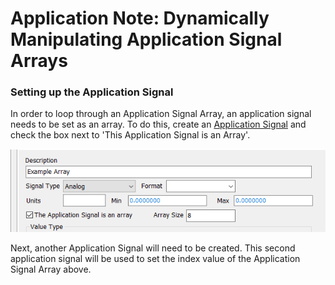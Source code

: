 # Application Note: Dynamically Manipulating Application Signal Arrays

### Setting up the Application Signal

In order to loop through an Application Signal Array, an application signal needs to be set as an array. To do this, create an [Application Signal](../../vehicle-spy-main-menus/main-menu-scripting-and-automation/application-signals/) and check the box next to 'This Application Signal is an Array'.

![](../../.gitbook/assets/ASLoop1.gif)

Next, another Application Signal will need to be created. This second application signal will be used to set the index value of the Application Signal Array above.
